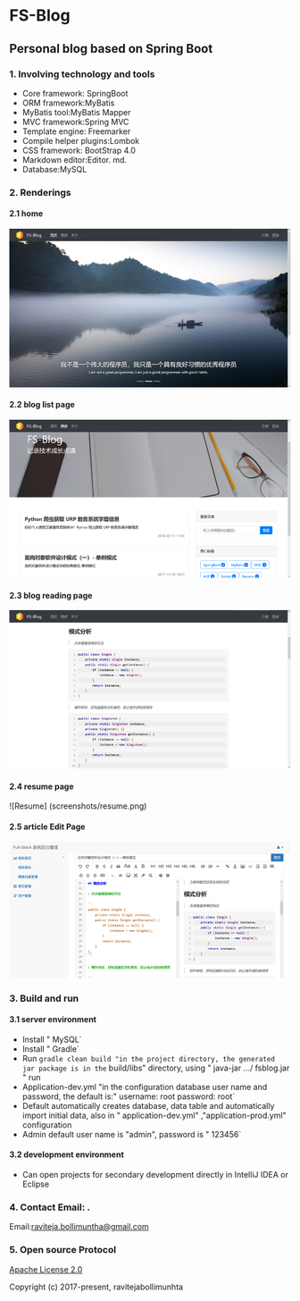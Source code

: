 # FS-Blog

## Personal blog based on Spring Boot


### 1. Involving technology and tools

- Core framework: SpringBoot
- ORM framework:MyBatis
- MyBatis tool:MyBatis Mapper 
- MVC framework:Spring MVC
- Template engine: Freemarker
- Compile helper plugins:Lombok
- CSS framework: BootStrap 4.0
- Markdown editor:Editor. md.
- Database:MySQL


### 2. Renderings

#### 2.1 home
![Home](screenshots/home.png)

#### 2.2 blog list page
![Article List](screenshots/posts.png)


#### 2.3 blog reading page
![Article read](screenshots/blog.png)


#### 2.4 resume page
![Resume] (screenshots/resume.png)


#### 2.5 article Edit Page
![Editor](screenshots/editor.png)


### 3. Build and run

#### 3.1 server environment

- Install " MySQL`
- Install " Gradle`
- Run `gradle clean build "in the project directory, the generated jar package is in the` build/libs" directory, using " java-jar .../ fsblog.jar " run
- Application-dev.yml "in the configuration database user name and password, the default is:" username: root password: root`
- Default automatically creates database, data table and automatically import initial data, also in " application-dev.yml" ,"application-prod.yml" configuration
- Admin default user name is "admin", password is " 123456`

#### 3.2 development environment

- Can open projects for secondary development directly in IntelliJ IDEA or Eclipse

### 4. Contact Email: <url>.

Email:raviteja.bollimuntha@gmail.com

### 5. Open source Protocol

[Apache License 2.0](http://apache.org/licenses/LICENSE-2.0.html)

Copyright (c) 2017-present, ravitejabollimunhta